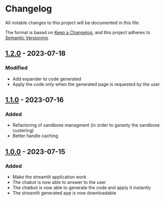 # Changelog

All notable changes to this project will be documented in this file.

The format is based on [Keep a Changelog](https://keepachangelog.com/en/1.0.0/),
and this project adheres to [Semantic Versioning](https://semver.org/spec/v2.0.0.html).

## [1.2.0] - 2023-07-18

### Modified

- Add expander to code generated
- Apply the code only when the generated page is requested by the user

## [1.1.0] - 2023-07-16

### Added

- Refactoring of sandboxe managment (in order to garanty the sandboxe custering)
- Better handle caching

## [1.0.0] - 2023-07-15

### Added

- Make the streamlit application work
- The chabot is now able to answer to the user
- The chatbot is now able to generate the code and apply it instantly
- The streamlit generated app is now downloadable

[unreleased]: https://github.com/Gamma-Software/ChatbotX/compare/v1.2.0...HEAD
[1.2.0]: https://github.com/Gamma-Software/ChatbotX/compare/v1.1.0...v1.2.0
[1.1.0]: https://github.com/Gamma-Software/ChatbotX/compare/v1.0.0...v1.1.0
[1.0.0]: https://github.com/Gamma-Software/ChatbotX/releases/tag/v1.0.0